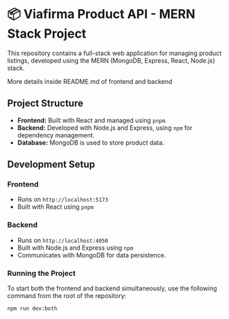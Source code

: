 # 📦 Viafirma Product API - MERN Stack Project

This repository contains a full-stack web application for managing product listings, developed using the MERN (MongoDB, Express, React, Node.js) stack.

More details inside README.md of frontend and backend

## Project Structure

- **Frontend:** Built with React and managed using `pnpm`.
- **Backend:** Developed with Node.js and Express, using `npm` for dependency management.
- **Database:** MongoDB is used to store product data.

## Development Setup

### Frontend
- Runs on `http://localhost:5173`
- Built with React using `pnpm`

### Backend
- Runs on `http://localhost:4050`
- Built with Node.js and Express using `npm`
- Communicates with MongoDB for data persistence.

### Running the Project
To start both the frontend and backend simultaneously, use the following command from the root of the repository:

```bash
npm run dev:both
